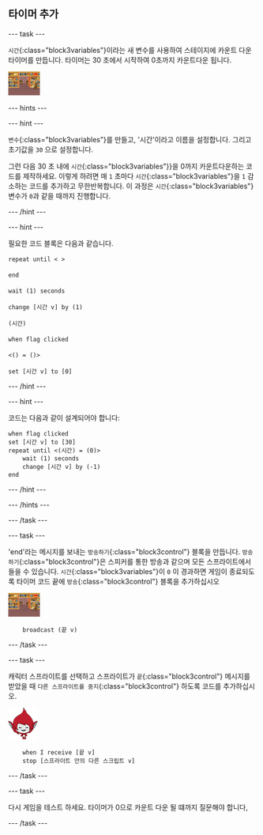 ## 타이머 추가

--- task ---

`시간`{:class="block3variables"}이라는 새 변수를 사용하여 스테이지에 카운트 다운 타이머를 만듭니다. 타이머는 30 초에서 시작하여 0초까지 카운트다운 됩니다.

![무대 스프라이트](images/stage-sprite.png)

--- hints ---


--- hint ---

`변수`{:class="block3variables"}를 만들고, '시간'이라고 이름을 설정합니다. 그리고 초기값을 `30` 으로 설정합니다.

그런 다음 30 초 내에 `시간`{:class="block3variables"}}을 0까지 카운트다운하는 코드를 제작하세요. 이렇게 하려면 매 `1` 초마다 `시간`{:class="block3variables"}을 `1` 감소하는 코드를 추가하고 무한반복합니다. 이 과정은 `시간`{:class="block3variables"} 변수가 `0`과 같을 때까지 진행합니다.

--- /hint ---

--- hint ---

필요한 코드 블록은 다음과 같습니다.

```blocks3
repeat until < >

end

wait (1) seconds

change [시간 v] by (1)

(시간)

when flag clicked

<() = ()>

set [시간 v] to [0]
```

--- /hint ---

--- hint ---

코드는 다음과 같이 설계되어야 합니다:

```blocks3
when flag clicked
set [시간 v] to [30]
repeat until <(시간) = (0)>
    wait (1) seconds
    change [시간 v] by (-1)
end
```

--- /hint ---

--- /hints ---

--- /task ---

--- task ---

'end'라는 메시지를 보내는 `방송하기`{:class="block3control"} 블록을 만듭니다. `방송하기`{:class="block3control"}은 스피커를 통한 방송과 같으며 모든 스프라이트에서 들을 수 있습니다. `시간`{:class="block3variables"}이 `0` 이 경과하면 게임이 종료되도록 타이머 코드 끝에 `방송`{:class="block3control"} 블록을 추가하십시오

![무대 스프라이트](images/stage-sprite.png)

```blocks3
    broadcast (끝 v)
```

--- /task ---

--- task ---

캐릭터 스프라이트를 선택하고 스프라이트가 `끝`{:class="block3control"} 메시지를 받았을 때 `다른 스프라이트를 중지`{:class="block3control"} 하도록 코드를 추가하십시오.

![기가 스프라이트](images/giga-sprite.png)

```blocks3
    when I receive [끝 v]
    stop [스프라이트 안의 다른 스크립트 v]
```

--- /task ---

--- task ---

다시 게임을 테스트 하세요. 타이머가 0으로 카운트 다운 될 떄까지 질문해야 합니다,

--- /task ---